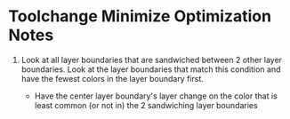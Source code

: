 # Toolchange Minimize Optimization Notes

1. Look at all layer boundaries that are sandwiched between 2 other layer boundaries. Look at the layer boundaries that match this condition and have the fewest colors in the layer boundary first.

    - Have the center layer boundary's layer change on the color that is least common (or not in) the 2 sandwiching layer boundaries